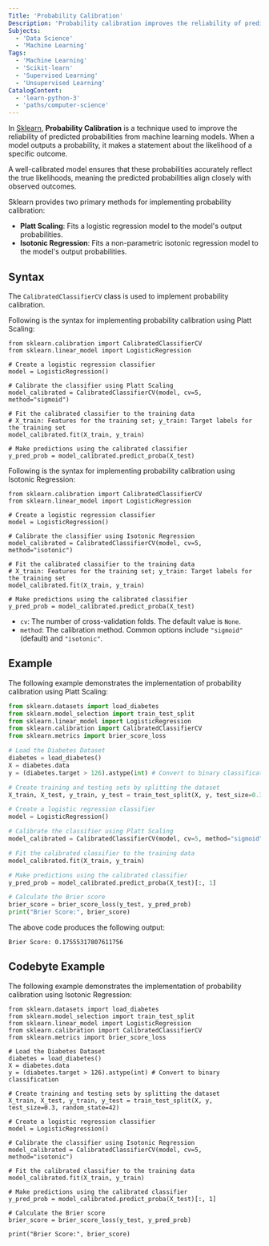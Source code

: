 ```yaml
---
Title: 'Probability Calibration'
Description: 'Probability calibration improves the reliability of predicted probabilities from machine learning models.'
Subjects:
  - 'Data Science'
  - 'Machine Learning'
Tags:
  - 'Machine Learning'
  - 'Scikit-learn'
  - 'Supervised Learning'
  - 'Unsupervised Learning'
CatalogContent:
  - 'learn-python-3'
  - 'paths/computer-science'
---
```


In [Sklearn](https://www.codecademy.com/resources/docs/sklearn), **Probability Calibration** is a technique used to improve the reliability of predicted probabilities from machine learning models. When a model outputs a probability, it makes a statement about the likelihood of a specific outcome. 

A well-calibrated model ensures that these probabilities accurately reflect the true likelihoods, meaning the predicted probabilities align closely with observed outcomes.

Sklearn provides two primary methods for implementing probability calibration:

- **Platt Scaling**: Fits a logistic regression model to the model's output probabilities.
- **Isotonic Regression**: Fits a non-parametric isotonic regression model to the model's output probabilities.

## Syntax

The `CalibratedClassifierCV` class is used to implement probability calibration.

Following is the syntax for implementing probability calibration using Platt Scaling:

```pseudo
from sklearn.calibration import CalibratedClassifierCV
from sklearn.linear_model import LogisticRegression

# Create a logistic regression classifier
model = LogisticRegression()

# Calibrate the classifier using Platt Scaling
model_calibrated = CalibratedClassifierCV(model, cv=5, method="sigmoid")

# Fit the calibrated classifier to the training data
# X_train: Features for the training set; y_train: Target labels for the training set
model_calibrated.fit(X_train, y_train)

# Make predictions using the calibrated classifier
y_pred_prob = model_calibrated.predict_proba(X_test)
```

Following is the syntax for implementing probability calibration using Isotonic Regression:

```pseudo
from sklearn.calibration import CalibratedClassifierCV
from sklearn.linear_model import LogisticRegression

# Create a logistic regression classifier
model = LogisticRegression()

# Calibrate the classifier using Isotonic Regression
model_calibrated = CalibratedClassifierCV(model, cv=5, method="isotonic")

# Fit the calibrated classifier to the training data
# X_train: Features for the training set; y_train: Target labels for the training set
model_calibrated.fit(X_train, y_train)

# Make predictions using the calibrated classifier
y_pred_prob = model_calibrated.predict_proba(X_test)
```

- `cv`: The number of cross-validation folds. The default value is `None`.
- `method`: The calibration method. Common options include `"sigmoid"` (default) and `"isotonic"`.

## Example

The following example demonstrates the implementation of probability calibration using Platt Scaling:

```py
from sklearn.datasets import load_diabetes
from sklearn.model_selection import train_test_split
from sklearn.linear_model import LogisticRegression
from sklearn.calibration import CalibratedClassifierCV
from sklearn.metrics import brier_score_loss

# Load the Diabetes Dataset
diabetes = load_diabetes()
X = diabetes.data
y = (diabetes.target > 126).astype(int) # Convert to binary classification

# Create training and testing sets by splitting the dataset
X_train, X_test, y_train, y_test = train_test_split(X, y, test_size=0.3, random_state=42)

# Create a logistic regression classifier
model = LogisticRegression()

# Calibrate the classifier using Platt Scaling
model_calibrated = CalibratedClassifierCV(model, cv=5, method="sigmoid")

# Fit the calibrated classifier to the training data
model_calibrated.fit(X_train, y_train)

# Make predictions using the calibrated classifier
y_pred_prob = model_calibrated.predict_proba(X_test)[:, 1]

# Calculate the Brier score
brier_score = brier_score_loss(y_test, y_pred_prob)
print("Brier Score:", brier_score)
```

The above code produces the following output:

```shell
Brier Score: 0.17555317807611756
```

## Codebyte Example

The following example demonstrates the implementation of probability calibration using Isotonic Regression:

```codebyte/python
from sklearn.datasets import load_diabetes
from sklearn.model_selection import train_test_split
from sklearn.linear_model import LogisticRegression
from sklearn.calibration import CalibratedClassifierCV
from sklearn.metrics import brier_score_loss

# Load the Diabetes Dataset
diabetes = load_diabetes()
X = diabetes.data
y = (diabetes.target > 126).astype(int) # Convert to binary classification

# Create training and testing sets by splitting the dataset
X_train, X_test, y_train, y_test = train_test_split(X, y, test_size=0.3, random_state=42)

# Create a logistic regression classifier
model = LogisticRegression()

# Calibrate the classifier using Isotonic Regression
model_calibrated = CalibratedClassifierCV(model, cv=5, method="isotonic")

# Fit the calibrated classifier to the training data
model_calibrated.fit(X_train, y_train)

# Make predictions using the calibrated classifier
y_pred_prob = model_calibrated.predict_proba(X_test)[:, 1]

# Calculate the Brier score
brier_score = brier_score_loss(y_test, y_pred_prob)

print("Brier Score:", brier_score)
```
